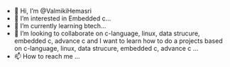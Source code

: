 - 👋 Hi, I’m @ValmikiHemasri
- 👀 I’m interested in Embedded c...
- 🌱 I’m currently learning btech...
- 💞️ I’m looking to collaborate on c-language, linux, data strucure, embedded c, advance c and I want to learn how  to do a projects based on c-language, linux, data strucure, embedded c, advance c   ...
- 📫 How to reach me ...

<!---
ValmikiHemasri/ValmikiHemasri is a ✨ special ✨ repository because its `README.md` (this file) appears on your GitHub profile.
You can click the Preview link to take a look at your changes.
--->
